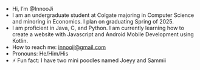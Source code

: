 - Hi, I’m @InnooJi
- I am an undergraduate student at Colgate majoring in Computer Science and minoring in Economics. I plan on graduating Spring of 2025.
- I am proficient in Java, C, and Python. I am currently learning how to create a website with Javascript and Android Mobile Development using Kotlin.
- How to reach me: innooij@gmail.com
- Pronouns: He/Him/His
- ⚡ Fun fact: I have two mini poodles named Joeyy and Sammii

<!---
InnooJi/InnooJi is a ✨ special ✨ repository because its `README.md` (this file) appears on your GitHub profile.
You can click the Preview link to take a look at your changes.
--->
